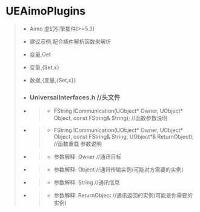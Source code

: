 # UEAimoPlugins

> - Aimo 虚幻引擎插件(>=5.3)
> - 建议示例,配合插件解析函数来解析
> - 变量,Get
> - 变量,{Set,x}
> - 数据,{变量,{Set,x}}
>
> - ### UniversalInterfaces.h //头文件
>
> - > - FString ICommunication(UObject* Owner, UObject* Object, const FString& String); //函数参数说明
>
> - > - FString ICommunication(UObject* Owner, UObject* Object, const FString& String, UObject\*& ReturnObject); //函数重载 参数说明
>
> - > - 参数解释: Owner //通讯目标
>
> - > - 参数解释: Object //通讯传输实例(可能对方需要的实例)
>
> - > - 参数解释: String //通讯信息
>
> - > - 参数解释: ReturnObject //通讯返回的实例(可能是你需要的实例)

